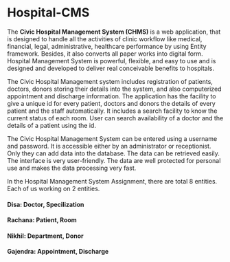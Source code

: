 # Hospital-CMS

<p>The <strong>Civic Hospital Management System (CHMS)</strong> is a web application, that is designed to handle all the activities of clinic workflow like medical, financial, legal, administrative, healthcare performance by using Entity framework. Besides, it also converts all paper works into digital form. Hospital Management System is powerful, flexible, and easy to use and is designed and developed to deliver real conceivable benefits to hospitals.</p>

<p>The Civic Hospital Management system includes registration of patients, doctors, donors storing their details into the system, and also computerized appointment and discharge information. The application has the facility to give a unique id for every patient, doctors and donors the details of every patient and the staff automatically. It includes a search facility to know the current status of each room. User can search availability of a doctor and the details of a patient using the id.</p>
<p>The Civic Hospital Management System can be entered using a username and password. It is accessible either by an administrator or receptionist. Only they can add data into the database. The data can be retrieved easily. The interface is very user-friendly. The data are well protected for personal use and makes the data processing very fast.</p>
  
<p>In the Hospital Management System Assignment, there are total 8 entities. Each of us working on 2 entities.</p>

<h4> Disa: Doctor, Specilization </h4>
<h4> Rachana: Patient, Room </h4>
<h4> Nikhil: Department, Donor <h4>
<h4> Gajendra: Appointment, Discharge </h4>

